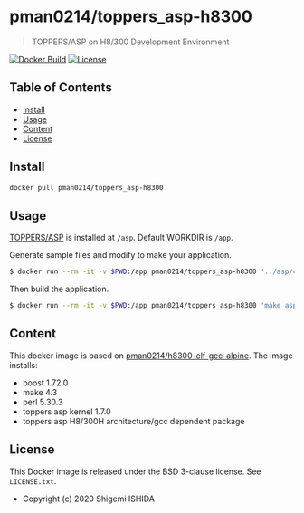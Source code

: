 # pman0214/toppers_asp-h8300

> TOPPERS/ASP on H8/300 Development Environment

[![Docker Build](https://img.shields.io/docker/cloud/automated/pman0214/toppers_asp-h8300.svg)](https://hub.docker.com/r/pman0214/toppers_asp-h8300/)
[![License](https://img.shields.io/badge/License-BSD%203--Clause-blue.svg)](https://opensource.org/licenses/BSD-3-Clause)

## Table of Contents

- [Install](#install)
- [Usage](#usage)
- [Content](#content)
- [License](#license)

## Install

```bash
docker pull pman0214/toppers_asp-h8300
```

## Usage

[TOPPERS/ASP](https://www.toppers.jp) is installed at ``/asp``.
Default WORKDIR is ``/app``.

Generate sample files and modify to make your application.

```bash
$ docker run --rm -it -v $PWD:/app pman0214/toppers_asp-h8300 '../asp/configure -T akih8_3069f_gcc'
```

Then build the application.

```bash
$ docker run --rm -it -v $PWD:/app pman0214/toppers_asp-h8300 'make asp.bin'
```

## Content

This docker image is based on [pman0214/h8300-elf-gcc-alpine](https://hub.docker.com/r/pman0214/h8300-elf-gcc-alpine).
The image installs:

* boost 1.72.0
* make 4.3
* perl 5.30.3
* toppers asp kernel 1.7.0
* toppers asp H8/300H architecture/gcc dependent package

## License

This Docker image is released under the BSD 3-clause license.
See ``LICENSE.txt``.

* Copyright (c) 2020 Shigemi ISHIDA
